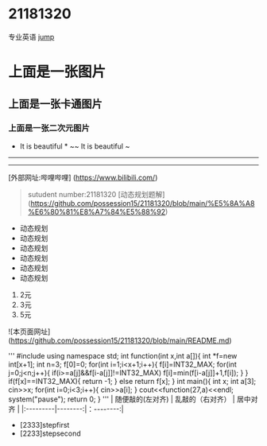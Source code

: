 # 21181320
专业英语
[jump](https://github.com/possession15/21181320/blob/main/%E9%A3%8E%E7%81%B5%E7%8E%89%E7%A7%80.png)
# 上面是一张图片
## 上面是一张卡通图片
### 上面是一张二次元图片
* It is beautiful *
~~ It is beautiful ~


---
---

[外部网址:哔哩哔哩]
(https://www.bilibili.com/)



>sutudent number:21181320
[动态规划题解]
(https://github.com/possession15/21181320/blob/main/%E5%8A%A8%E6%80%81%E8%A7%84%E5%88%92)

* 动态规划
* 动态规划
* 动态规划
 * 动态规划
 * 动态规划
 * 动态规划
1. 2元
2. 3元
3. 5元

![本页面网址]
(https://github.com/possession15/21181320/blob/main/README.md)


'''
#include <iostream>
using namespace std;
int function(int x,int a[]){
    int *f=new int[x+1];
    int n=3;
    f[0]=0;
    for(int i=1;i<x+1;i++){
        f[i]=INT32_MAX;
        for(int j=0;j<n;j++){
            if(i>=a[j]&&f[i-a[j]]!=INT32_MAX)
        f[i]=min(f[i-a[j]]+1,f[i]);
        }
    }
    if(f[x]==INT32_MAX){
        return -1;
    }
    else 
    return f[x];
}
int main(){
    int x;
    int a[3];
    cin>>x;
    for(int i=0;i<3;i++){
        cin>>a[i];
    }
    cout<<function(27,a)<<endl;
    system("pause");
    return 0;
}
'''
| 随便敲的(左对齐) | 乱敲的（右对齐） | 居中对齐 |
|:---------|--------:|：--------:|


* [2333]stepfirst
* [2233]stepsecond
